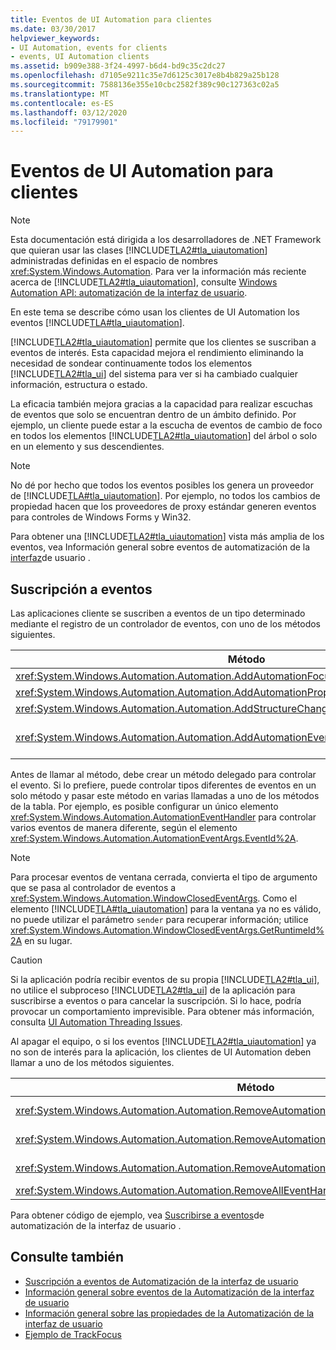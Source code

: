 ```yaml
---
title: Eventos de UI Automation para clientes
ms.date: 03/30/2017
helpviewer_keywords:
- UI Automation, events for clients
- events, UI Automation clients
ms.assetid: b909e388-3f24-4997-b6d4-bd9c35c2dc27
ms.openlocfilehash: d7105e9211c35e7d6125c3017e8b4b829a25b128
ms.sourcegitcommit: 7588136e355e10cbc2582f389c90c127363c02a5
ms.translationtype: MT
ms.contentlocale: es-ES
ms.lasthandoff: 03/12/2020
ms.locfileid: "79179901"
---
```

# <a name="ui-automation-events-for-clients"></a>Eventos de UI Automation para clientes
> [!NOTE]
> Esta documentación está dirigida a los desarrolladores de .NET Framework que quieran usar las clases [!INCLUDE[TLA2#tla_uiautomation](../../../includes/tla2sharptla-uiautomation-md.md)] administradas definidas en el espacio de nombres <xref:System.Windows.Automation>. Para ver la información más reciente acerca de [!INCLUDE[TLA2#tla_uiautomation](../../../includes/tla2sharptla-uiautomation-md.md)], consulte [Windows Automation API: automatización de la interfaz de usuario](/windows/win32/winauto/entry-uiauto-win32).  
  
 En este tema se describe cómo usan los clientes de UI Automation los eventos [!INCLUDE[TLA#tla_uiautomation](../../../includes/tlasharptla-uiautomation-md.md)].  
  
 [!INCLUDE[TLA2#tla_uiautomation](../../../includes/tla2sharptla-uiautomation-md.md)] permite que los clientes se suscriban a eventos de interés. Esta capacidad mejora el rendimiento eliminando la necesidad de sondear continuamente todos los elementos [!INCLUDE[TLA2#tla_ui](../../../includes/tla2sharptla-ui-md.md)] del sistema para ver si ha cambiado cualquier información, estructura o estado.  
  
 La eficacia también mejora gracias a la capacidad para realizar escuchas de eventos que solo se encuentran dentro de un ámbito definido. Por ejemplo, un cliente puede estar a la escucha de eventos de cambio de foco en todos los elementos [!INCLUDE[TLA2#tla_uiautomation](../../../includes/tla2sharptla-uiautomation-md.md)] del árbol o solo en un elemento y sus descendientes.  
  
> [!NOTE]
> No dé por hecho que todos los eventos posibles los genera un proveedor de [!INCLUDE[TLA#tla_uiautomation](../../../includes/tlasharptla-uiautomation-md.md)]. Por ejemplo, no todos los cambios de propiedad hacen que los proveedores de proxy estándar generen eventos para controles de Windows Forms y Win32.  
  
 Para obtener una [!INCLUDE[TLA2#tla_uiautomation](../../../includes/tla2sharptla-uiautomation-md.md)] vista más amplia de los eventos, vea Información general sobre eventos de automatización de la [interfaz](ui-automation-events-overview.md)de usuario .  
  
<a name="Subscribing_to_Events"></a>
## <a name="subscribing-to-events"></a>Suscripción a eventos  
 Las aplicaciones cliente se suscriben a eventos de un tipo determinado mediante el registro de un controlador de eventos, con uno de los métodos siguientes.  
  
|Método|Tipo de evento|Tipo de argumentos de evento|Tipo delegado|  
|------------|----------------|--------------------------|-------------------|  
|<xref:System.Windows.Automation.Automation.AddAutomationFocusChangedEventHandler%2A>|Cambio de foco|<xref:System.Windows.Automation.AutomationFocusChangedEventArgs>|<xref:System.Windows.Automation.AutomationFocusChangedEventHandler>|  
|<xref:System.Windows.Automation.Automation.AddAutomationPropertyChangedEventHandler%2A>|Cambio de propiedad|<xref:System.Windows.Automation.AutomationPropertyChangedEventArgs>|<xref:System.Windows.Automation.AutomationPropertyChangedEventHandler>|  
|<xref:System.Windows.Automation.Automation.AddStructureChangedEventHandler%2A>|Cambio de estructura|<xref:System.Windows.Automation.StructureChangedEventArgs>|<xref:System.Windows.Automation.StructureChangedEventHandler>|  
|<xref:System.Windows.Automation.Automation.AddAutomationEventHandler%2A>|Todos los demás eventos, identificados por un elemento <xref:System.Windows.Automation.AutomationEvent>|<xref:System.Windows.Automation.AutomationEventArgs> o <xref:System.Windows.Automation.WindowClosedEventArgs>|<xref:System.Windows.Automation.AutomationEventHandler>|  
  
 Antes de llamar al método, debe crear un método delegado para controlar el evento. Si lo prefiere, puede controlar tipos diferentes de eventos en un solo método y pasar este método en varias llamadas a uno de los métodos de la tabla. Por ejemplo, es posible configurar un único elemento <xref:System.Windows.Automation.AutomationEventHandler> para controlar varios eventos de manera diferente, según el elemento <xref:System.Windows.Automation.AutomationEventArgs.EventId%2A>.  
  
> [!NOTE]
> Para procesar eventos de ventana cerrada, convierta el tipo de argumento que se pasa al controlador de eventos a <xref:System.Windows.Automation.WindowClosedEventArgs>. Como el elemento [!INCLUDE[TLA#tla_uiautomation](../../../includes/tlasharptla-uiautomation-md.md)] para la ventana ya no es válido, no puede utilizar el parámetro `sender` para recuperar información; utilice <xref:System.Windows.Automation.WindowClosedEventArgs.GetRuntimeId%2A> en su lugar.  
  
> [!CAUTION]
> Si la aplicación podría recibir eventos de su propia [!INCLUDE[TLA2#tla_ui](../../../includes/tla2sharptla-ui-md.md)], no utilice el subproceso [!INCLUDE[TLA2#tla_ui](../../../includes/tla2sharptla-ui-md.md)] de la aplicación para suscribirse a eventos o para cancelar la suscripción. Si lo hace, podría provocar un comportamiento imprevisible. Para obtener más información, consulta [UI Automation Threading Issues](ui-automation-threading-issues.md).  
  
 Al apagar el equipo, o si los eventos [!INCLUDE[TLA2#tla_uiautomation](../../../includes/tla2sharptla-uiautomation-md.md)] ya no son de interés para la aplicación, los clientes de UI Automation deben llamar a uno de los métodos siguientes.  
  
|Método|Descripción|  
|------------|-----------------|  
|<xref:System.Windows.Automation.Automation.RemoveAutomationEventHandler%2A>|Anula el registro de un controlador de eventos que se registró mediante <xref:System.Windows.Automation.Automation.AddAutomationEventHandler%2A>.|  
|<xref:System.Windows.Automation.Automation.RemoveAutomationFocusChangedEventHandler%2A>|Anula el registro de un controlador de eventos que se registró mediante <xref:System.Windows.Automation.Automation.AddAutomationFocusChangedEventHandler%2A>.|  
|<xref:System.Windows.Automation.Automation.RemoveAutomationPropertyChangedEventHandler%2A>|Anula el registro de un controlador de eventos que se registró mediante <xref:System.Windows.Automation.Automation.AddAutomationPropertyChangedEventHandler%2A>.|  
|<xref:System.Windows.Automation.Automation.RemoveAllEventHandlers%2A>|Anula el registro de todos los controladores de eventos registrados.|  
  
 Para obtener código de ejemplo, vea [Suscribirse a eventos](subscribe-to-ui-automation-events.md)de automatización de la interfaz de usuario .  
  
## <a name="see-also"></a>Consulte también

- [Suscripción a eventos de Automatización de la interfaz de usuario](subscribe-to-ui-automation-events.md)
- [Información general sobre eventos de la Automatización de la interfaz de usuario](ui-automation-events-overview.md)
- [Información general sobre las propiedades de la Automatización de la interfaz de usuario](ui-automation-properties-overview.md)
- [Ejemplo de TrackFocus](https://github.com/Microsoft/WPF-Samples/tree/master/Accessibility/FocusTracker)
